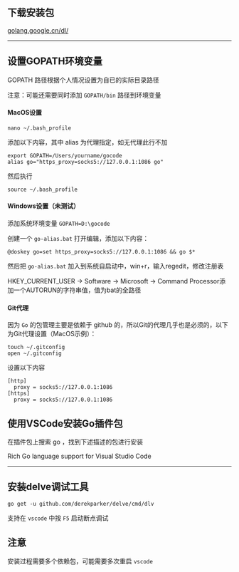 ## 下载安装包

<a href="https://golang.google.cn/dl/" target="_blank">golang.google.cn/dl/</a>

---
## 设置GOPATH环境变量

GOPATH 路径根据个人情况设置为自已的实际目录路径

注意：可能还需要同时添加 `GOPATH/bin` 路径到环境变量

#### MacOS设置

```
nano ~/.bash_profile
```

添加以下内容，其中 alias 为代理指定，如无代理此行不加

```
export GOPATH=/Users/yourname/gocode
alias go="https_proxy=socks5://127.0.0.1:1086 go"
```

然后执行

```
source ~/.bash_profile
```

#### Windows设置（未测试）

添加系统环境变量 `GOPATH=D:\gocode`

创建一个 `go-alias.bat` 打开编辑，添加以下内容：

```
@doskey go=set https_proxy=socks5://127.0.0.1:1086 && go $*
```

然后把 `go-alias.bat` 加入到系统自启动中，win+r，输入regedit，修改注册表

HKEY_CURRENT_USER -> Software -> Microsoft -> Command Processor添加一个AUTORUN的字符串值，值为bat的全路径

#### Git代理

因为 `Go` 的包管理主要是依赖于 github 的，所以Git的代理几乎也是必须的，以下为Git代理设置（MacOS示例）：

```
touch ~/.gitconfig
open ~/.gitconfig
```

设置以下内容

```
[http]
  proxy = socks5://127.0.0.1:1086
[https]
  proxy = socks5://127.0.0.1:1086
```

## 使用VSCode安装Go插件包

在插件包上搜索 go ，找到下述描述的包进行安装

Rich Go language support for Visual Studio Code

---
## 安装delve调试工具

```
go get -u github.com/derekparker/delve/cmd/dlv
```

支持在 `vscode` 中按 `F5` 启动断点调试

## 注意

安装过程需要多个依赖包，可能需要多次重启 `vscode`